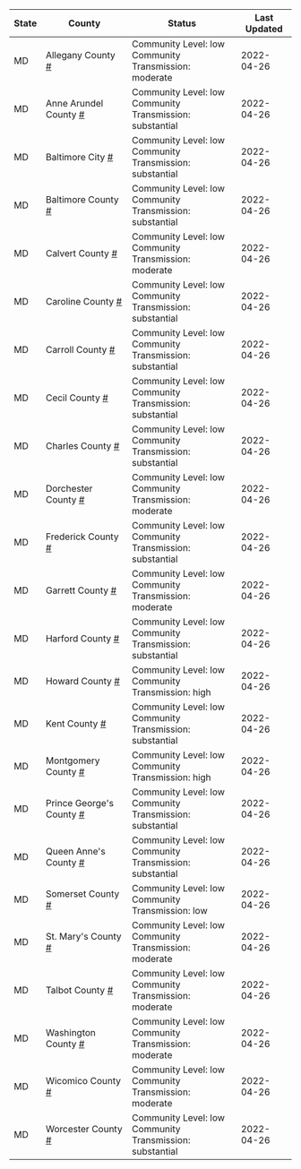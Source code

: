 State | County | Status | Last Updated
--- | --- | --- | --- 
MD | Allegany County <a href="#allegany_county">#</a> | <a name="allegany_county"></a>Community Level: low<br/>Community Transmission: moderate | 2022-04-26
MD | Anne Arundel County <a href="#anne_arundel_county">#</a> | <a name="anne_arundel_county"></a>Community Level: low<br/>Community Transmission: substantial | 2022-04-26
MD | Baltimore City <a href="#baltimore_city">#</a> | <a name="baltimore_city"></a>Community Level: low<br/>Community Transmission: substantial | 2022-04-26
MD | Baltimore County <a href="#baltimore_county">#</a> | <a name="baltimore_county"></a>Community Level: low<br/>Community Transmission: substantial | 2022-04-26
MD | Calvert County <a href="#calvert_county">#</a> | <a name="calvert_county"></a>Community Level: low<br/>Community Transmission: moderate | 2022-04-26
MD | Caroline County <a href="#caroline_county">#</a> | <a name="caroline_county"></a>Community Level: low<br/>Community Transmission: substantial | 2022-04-26
MD | Carroll County <a href="#carroll_county">#</a> | <a name="carroll_county"></a>Community Level: low<br/>Community Transmission: substantial | 2022-04-26
MD | Cecil County <a href="#cecil_county">#</a> | <a name="cecil_county"></a>Community Level: low<br/>Community Transmission: substantial | 2022-04-26
MD | Charles County <a href="#charles_county">#</a> | <a name="charles_county"></a>Community Level: low<br/>Community Transmission: substantial | 2022-04-26
MD | Dorchester County <a href="#dorchester_county">#</a> | <a name="dorchester_county"></a>Community Level: low<br/>Community Transmission: moderate | 2022-04-26
MD | Frederick County <a href="#frederick_county">#</a> | <a name="frederick_county"></a>Community Level: low<br/>Community Transmission: substantial | 2022-04-26
MD | Garrett County <a href="#garrett_county">#</a> | <a name="garrett_county"></a>Community Level: low<br/>Community Transmission: moderate | 2022-04-26
MD | Harford County <a href="#harford_county">#</a> | <a name="harford_county"></a>Community Level: low<br/>Community Transmission: substantial | 2022-04-26
MD | Howard County <a href="#howard_county">#</a> | <a name="howard_county"></a>Community Level: low<br/>Community Transmission: high | 2022-04-26
MD | Kent County <a href="#kent_county">#</a> | <a name="kent_county"></a>Community Level: low<br/>Community Transmission: substantial | 2022-04-26
MD | Montgomery County <a href="#montgomery_county">#</a> | <a name="montgomery_county"></a>Community Level: low<br/>Community Transmission: high | 2022-04-26
MD | Prince George's County <a href="#prince_george's_county">#</a> | <a name="prince_george's_county"></a>Community Level: low<br/>Community Transmission: substantial | 2022-04-26
MD | Queen Anne's County <a href="#queen_anne's_county">#</a> | <a name="queen_anne's_county"></a>Community Level: low<br/>Community Transmission: substantial | 2022-04-26
MD | Somerset County <a href="#somerset_county">#</a> | <a name="somerset_county"></a>Community Level: low<br/>Community Transmission: low | 2022-04-26
MD | St. Mary's County <a href="#st._mary's_county">#</a> | <a name="st._mary's_county"></a>Community Level: low<br/>Community Transmission: moderate | 2022-04-26
MD | Talbot County <a href="#talbot_county">#</a> | <a name="talbot_county"></a>Community Level: low<br/>Community Transmission: moderate | 2022-04-26
MD | Washington County <a href="#washington_county">#</a> | <a name="washington_county"></a>Community Level: low<br/>Community Transmission: moderate | 2022-04-26
MD | Wicomico County <a href="#wicomico_county">#</a> | <a name="wicomico_county"></a>Community Level: low<br/>Community Transmission: moderate | 2022-04-26
MD | Worcester County <a href="#worcester_county">#</a> | <a name="worcester_county"></a>Community Level: low<br/>Community Transmission: substantial | 2022-04-26
